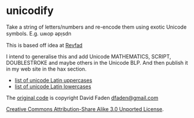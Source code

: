 # unicodify
Take a string of letters/numbers and re-encode them using exotic Unicode symbols.  E.g. uʍop ǝpᴉsdn

This is based off idea at [Revfad](http://www.revfad.com/flip.html)

I intend to generalise this and add Unicode MATHEMATICS, SCRIPT, DOUBLESTROKE and maybe others in the Unicode BLP. And then publish it in my web site in the hax section.

 * [list of unicode Latin uppercases](http://www.fileformat.info/info/unicode/category/Lu/list.htm)
 * [list of unicode Latin lowercases](http://www.fileformat.info/info/unicode/category/Ll/list.htm)

The [original code](http://www.revfad.com/flip.html) is copyright
David Faden dfaden@gmail.com

[Creative Commons Attribution-Share Alike 3.0 Unported License](https://creativecommons.org/licenses/by-sa/3.0/).
